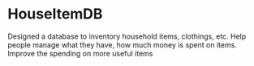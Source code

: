 # HouseItemDB
Designed a database to inventory household items, clothings, etc. Help people manage what they have, how much money is spent on items. Improve the spending on more useful items
